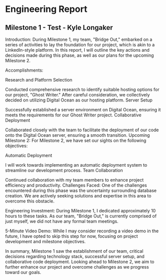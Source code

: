 # Engineering Report

## Milestone 1 - Test - Kyle Longaker

Introduction:
During Milestone 1, my team, "Bridge Out," embarked on a series of activities to lay the foundation for our project, which is akin to a LinkedIn-style platform. In this report, I will outline the key actions and decisions made during this phase, as well as our plans for the upcoming Milestone 2.

Accomplishments:

Research and Platform Selection

Conducted comprehensive research to identify suitable hosting options for our project, "Ghost Writer."
After careful consideration, we collectively decided on utilizing Digital Ocean as our hosting platform.
Server Setup

Successfully established a server environment on Digital Ocean, ensuring it meets the requirements for our Ghost Writer project.
Collaborative Deployment

Collaborated closely with the team to facilitate the deployment of our code onto the Digital Ocean server, ensuring a smooth transition.
Upcoming Milestone 2:
For Milestone 2, we have set our sights on the following objectives:

Automatic Deployment

I will work towards implementing an automatic deployment system to streamline our development process.
Team Collaboration

Continued collaboration with my team members to enhance project efficiency and productivity.
Challenges Faced:
One of the challenges encountered during this phase was the uncertainty surrounding database creation. We are actively seeking solutions and expertise in this area to overcome this obstacle.

Engineering Investment:
During Milestone 1, I dedicated approximately 10 hours to these tasks. As our team, "Bridge Out," is currently comprised of just myself, we did not have any formal team meetings.

5-Minute Video Demo:
While I may consider recording a video demo in the future, I have opted to skip this step for now, focusing on project development and milestone objectives.

In summary, Milestone 1 saw the establishment of our team, critical decisions regarding technology stack, successful server setup, and collaborative code deployment. Looking ahead to Milestone 2, we aim to further enhance our project and overcome challenges as we progress toward our goals.

